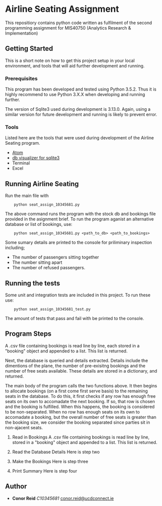 # Airline Seating Assignment

This repositiory contains python code written as fulfilment of the second programming assignment for MIS40750 (Analytics Research &amp; Implementation)

## Getting Started

This is a short note on how to get this project setup in your local environment, and tools that will aid further development and running.

### Prerequisites

This program has been developed and tested using Python 3.5.2. Thus it is highly recommend to use Python 3.X.X when developing and running further. 

The version of Sqlite3 used during development is 3.13.0. Again, using a similar version for future development and running is likely to prevent error. 

### Tools

Listed here are the tools that were used during development of the Airline Seating program. 

- [Atom](https://atom.io)
- [db visualizer for sqlite3](http://www.dbvis.com/doc/sqlite-database-support/)
- Terminal
- Excel

## Running Airline Seating
Run the main file with

```
    python seat_assign_10345681.py
```
The above command runs the program with the stock db and bookings file provided in the asignment brief. To run the program aganist an alternative database or list of bookings, use:
```
    python seat_assign_10345681.py <path_to_db> <path_to_bookings>
```

Some sumary details are printed to the console for priliminary inspection including;
- The number of passengers sitting together
- The number sitting apart
- The number of refused passengers. 

## Running the tests

Some unit and integration tests are included in this project. To run these use:
```
    python seat_assign_10345681_test.py
```

The amount of tests that pass and fail with be printed to the console. 

## Program Steps

A .csv file containing bookings is read line by line, each stored in a "booking" object and appended to a list. This list is returned.

Next, the database is queried and details extracted. Details include the dimentions of the plane, the number of pre-exisitng bookings and the number of free seats available. These details are stored in a dictionary, and returned. 

The main body of the program calls the two functions above. It then begins to allocate bookings (on a first come first serve basis) to the remaining seats in the database. To do this, it first checks if any row has enough free seats on its own to accomadate the next booking. If so, that row is chosen and the booking is fulfilled. When this happens, the booking is considered to be non-separated. When no row has enough seats on its own to accomadate a booking, but the overall number of free seats is greater than the booking size, we consider the booking separated since parties sit in non-ajacent seats. 

1. Read in Bookings
    A .csv file containing bookings is read line by line, stored in a "booking" object and appended to a list. This list is returned. 

2. Read the Database Details
    Here is step two
3. Make the Bookings
    Here is step three
4. Print Summary
    Here is step four

## Author

* **Conor Reid** 
    *C10345681* 
    conor.reid@ucdconnect.ie
